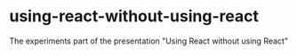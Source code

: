 # using-react-without-using-react
The experiments part of the presentation "Using React without using React"
